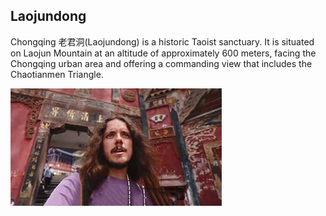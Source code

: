 ## Laojundong

Chongqing <Speech>老君洞</Speech>(Laojundong) is a historic Taoist sanctuary. It is situated on Laojun Mountain at an altitude of approximately 600 meters, facing the Chongqing urban area and offering a commanding view that includes the Chaotianmen Triangle.

<Youtube href="https://youtu.be/ubmyiaAGfns?si=TdQhtyn345Il0VyE&t=1147" title="la città più ASSURDA che non conoscevi! 🇨🇳 la CINA è un posto da pazzi! - Nicolò Balini">
<img src="../assets/youtube/la-cina-e-un-posto-da-pazzi.jpg" alt="la città più ASSURDA che non conoscevi! 🇨🇳 la CINA è un posto da pazzi! - Nicolò Balini" />
</Youtube>
